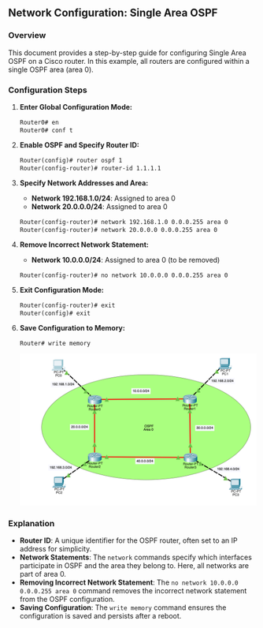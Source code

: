 ## Network Configuration: Single Area OSPF

### Overview

This document provides a step-by-step guide for configuring Single Area OSPF on a Cisco router. In this example, all routers are configured within a single OSPF area (area 0).

### Configuration Steps

1. **Enter Global Configuration Mode:**
    ```plaintext
    Router0# en
    Router0# conf t
    ```
2. **Enable OSPF and Specify Router ID:**
    ```plaintext
    Router(config)# router ospf 1
    Router(config-router)# router-id 1.1.1.1
    ```
3. **Specify Network Addresses and Area:**
    - **Network 192.168.1.0/24**: Assigned to area 0
    - **Network 20.0.0.0/24**: Assigned to area 0

    ```plaintext
    Router(config-router)# network 192.168.1.0 0.0.0.255 area 0
    Router(config-router)# network 20.0.0.0 0.0.0.255 area 0
    ```
4. **Remove Incorrect Network Statement:**
    - **Network 10.0.0.0/24**: Assigned to area 0 (to be removed)

    ```plaintext
    Router(config-router)# no network 10.0.0.0 0.0.0.255 area 0
    ```

5. **Exit Configuration Mode:**
    ```plaintext
    Router(config-router)# exit
    Router(config)# exit
    ```
6. **Save Configuration to Memory:**
    ```plaintext
    Router# write memory
    ```

    ![Single Area OSPF Network Diagram](SingleAreaOSPF-Network/images/SingleAreaOSPF.png)

### Explanation
- **Router ID**: A unique identifier for the OSPF router, often set to an IP address for simplicity.
- **Network Statements**: The `network` commands specify which interfaces participate in OSPF and the area they belong to. Here, all networks are part of area 0.
- **Removing Incorrect Network Statement**: The `no network 10.0.0.0 0.0.0.255 area 0` command removes the incorrect network statement from the OSPF configuration.
- **Saving Configuration**: The `write memory` command ensures the configuration is saved and persists after a reboot.
